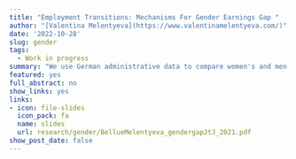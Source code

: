 ```yaml
---
title: "Employment Transitions: Mechanisms For Gender Earnings Gap "
author: "[Valentina Melentyeva](https://www.valentinamelentyeva.com/)"
date: '2022-10-28'
slug: gender
tags:
  - Work in progress
summary: "We use German administrative data to compare women's and men's career choices and labor income profiles over their working lives. We find a significant and robust gender gap in job-to-job transitions. When working full-time, women are less likely than men to transition from one employer to another. The first finding is that while commuting preferences and sector selection do not explain this gap, the birth event largely explains it. Second, we want to quantify the consequences of the gender gap in job-to-job transitions for the gender earnings gap. If full-time job-to-job transitions increase wage growth, this phenomenon most likely contributes to the well-documented child penalty."
featured: yes
full_abstract: no
show_links: yes
links:
- icon: file-slides
  icon_pack: fa
  name: slides
  url: research/gender/BellueMelentyeva_gendergapJtJ_2021.pdf
show_post_date: false
---
```


